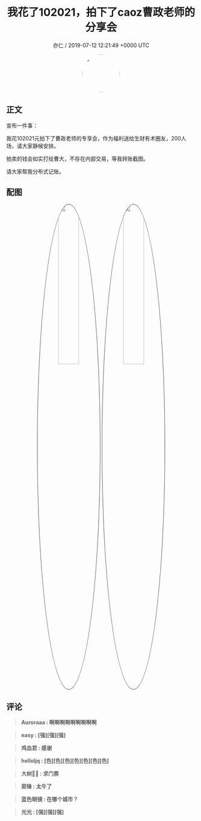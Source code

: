 <h1 align="center">我花了102021，拍下了caoz曹政老师的分享会</h1>
<p align="center">
    <a>亦仁 / 2019-07-12 12:21:49 &#43;0000 UTC</a>
</p>

<div align="center">
    <img src="https://images.zsxq.com/Fn3NQqCN8nuGF86yZPXSbEsl0mb3?e=1590940799&amp;token=kIxbL07-8jAj8w1n4s9zv64FuZZNEATmlU_Vm6zD:pfbNc8W3hS0oYG_hyXXh_rHMHuc=" width="100" height="100" style="border:1px solid;border-radius:50%; color:#ffffff"/>
</div>

## 正文

<div>
宣布一件事： 

我花102021元拍下了曹政老师的专享会，作为福利送给生财有术圈友，200人场，请大家静候安排。

拍卖的钱会如实打给曹大，不存在内部交易，等我转账截图。

请大家帮我分布式记账。
</div>

## 配图
<div class="image" align="center">

<img src="https://images.zsxq.com/FnoG8AYSJxSo2Tqjw5yQT6a5MLnx?imageMogr2/auto-orient/thumbnail/800x/format/jpg/blur/1x0/quality/75&amp;e=1590940799&amp;token=kIxbL07-8jAj8w1n4s9zv64FuZZNEATmlU_Vm6zD:OgR4FTv7BKb7hFtDqgdflSiHsjY=" width="33%" height="33%" style="border:1px solid;border-radius:50%; color:#3c3f41"/>

<img src="https://images.zsxq.com/Fpak8WjSlRSwaBoyTJ0KuHE0s53z?imageMogr2/auto-orient/thumbnail/800x/format/jpg/blur/1x0/quality/75&amp;e=1590940799&amp;token=kIxbL07-8jAj8w1n4s9zv64FuZZNEATmlU_Vm6zD:bPm_jllnRNxSbE-W7zxc38ZDhe0=" width="33%" height="33%" style="border:1px solid;border-radius:50%; color:#3c3f41"/>

</div>

## 评论

<div align="left">
<div>

<blockquote >
<span> <strong>Auroraaa : 啊啊啊啊啊啊啊啊啊 </strong></span>
</blockquote>

<blockquote >
<span> <strong>easy : [强][强][强] </strong></span>
</blockquote>

<blockquote >
<span> <strong>鸡血君 : 感谢 </strong></span>
</blockquote>

<blockquote >
<span> <strong>helloljq : [色][色][色][色][色][色][色] </strong></span>
</blockquote>

<blockquote >
<span> <strong>大树🌳🌳 : 求门票 </strong></span>
</blockquote>

<blockquote >
<span> <strong>郭锋 : 太牛了 </strong></span>
</blockquote>

<blockquote >
<span> <strong>蓝色眼镜 : 在哪个城市？ </strong></span>
</blockquote>

<blockquote >
<span> <strong>光光 : [强][强][强] </strong></span>
</blockquote>

</div>
</div>